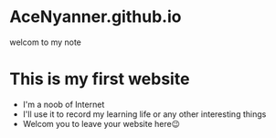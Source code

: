 # AceNyanner.github.io
welcom to my note

# This is my first website 

- I'm a noob of Internet
- I'll use it to record my learning life or any other interesting things
- Welcom you to leave your website here😉

